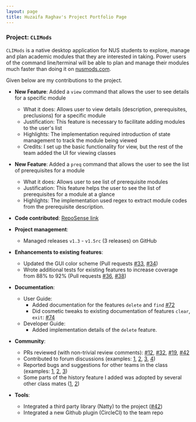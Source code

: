 ```yaml
---
layout: page
title: Huzaifa Raghav's Project Portfolio Page
---
```


### Project: `CLIMods`

`CLIMods` is a native desktop application for NUS students to explore, manage and plan academic
modules that they are interested in taking. Power users of the command line/terminal will be able to
plan and manage their modules much faster than doing it on [nusmods.com](https://nusmods.com).

Given below are my contributions to the project.

* **New Feature**: Added a `view` command that allows the user to see details for a specific module
    * What it does: Allows user to view details (description, prerequisites, preclusions) for a specific module
    * Justification: This feature is necessary to facilitate adding modules to the user's list
    * Highlights: The implementation required introduction of state management to track the module being viewed
    * Credits: I set up the basic functionality for view, but the rest of the team added the UI for viewing classes

* **New Feature**: Added a `preq` command that allows the user to see the list of prerequisites for a module
  * What it does: Allows user to see list of prerequisite modules
  * Justification: This feature helps the user to see the list of prerequisites for a module at a glance
  * Highlights: The implementation used regex to extract module codes from the prerequisite description.

* **Code contributed**: [RepoSense link]()

* **Project management**:
    * Managed releases `v1.3` - `v1.5rc` (3 releases) on GitHub

* **Enhancements to existing features**:
    * Updated the GUI color scheme (Pull requests [\#33](), [\#34]())
    * Wrote additional tests for existing features to increase coverage from 88% to 92% (Pull requests [\#36](), [\#38]())

* **Documentation**:
    * User Guide:
        * Added documentation for the features `delete` and `find` [\#72]()
        * Did cosmetic tweaks to existing documentation of features `clear`, `exit`: [\#74]()
    * Developer Guide:
        * Added implementation details of the `delete` feature.

* **Community**:
    * PRs reviewed (with non-trivial review comments): [\#12](), [\#32](), [\#19](), [\#42]()
    * Contributed to forum discussions (examples: [1](), [2](), [3](), [4]())
    * Reported bugs and suggestions for other teams in the class (examples: [1](), [2](), [3]())
    * Some parts of the history feature I added was adopted by several other class mates ([1](), [2]())

* **Tools**:
    * Integrated a third party library (Natty) to the project ([\#42]())
    * Integrated a new Github plugin (CircleCI) to the team repo
